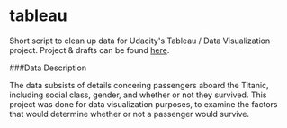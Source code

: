 # tableau

Short script to clean up data for Udacity's Tableau / Data Visualization project. Project & drafts can be found [here](https://public.tableau.com/profile/kellie6768#!/).

###Data Description

The data subsists of details concering passengers aboard the Titanic, including social class, gender, and whether or not they survived. This project was done for data visualization purposes, to examine the factors that would determine whether or not a passenger would survive. 
